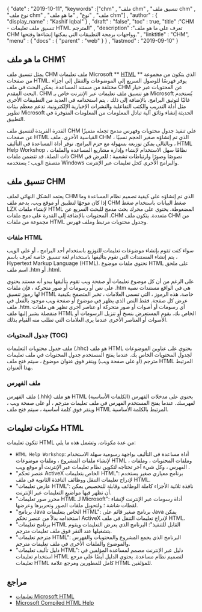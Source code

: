 {
  "date" : "2019-10-11",
  "keywords" :["chm" , "ملف chm" , "تنسيق ملف chm" , "نوع ملف chm" , "ملف" , "نوع" , "ما هو ملف chm"] ,
  "author" : {
    "display_name" : "Kashif Iqbal"
} ,
  "draft" : "false",
  "toc" : true,
  "title" :"CHM - تنسيق ملف تعليمات HTML المترجم" ,
  "description" :"تعرف على ما هو ملف CHM وواجهات برمجة التطبيقات التي يمكنها إنشاءها وفتحها." ,
  "linktitle" : "CHM",
  "menu" : {
    "docs" : {
      "parent" : "web"
}
} ,
  "lastmod" : "2019-09-10"
}

## ما هو ملف CHM؟

يمثل تنسيق ملف CHM ملف تعليمات Microsoft ** [HTML](/ar/web/html/) ** الذي يتكون من مجموعة من صفحات HTML. يوفر فهرسًا للوصول السريع إلى الموضوعات والتنقل إلى أجزاء مختلفة من مستند المساعدة. يمكن البحث في ملف CHM عن المحتويات عبر خيار البحث المقدم. CHM هو تنسيق ملف تعليمات عبر الإنترنت خاص بـ Microsoft يُستخدم غالبًا لتوثيق البرامج. بالإضافة إلى ذلك ، يتم استخدامه في العديد من التطبيقات الأخرى مثل أدلة التدريب والكتب التفاعلية والنشرات الإخبارية الإلكترونية. تدعم معظم بيئات تطوير Microsoft الحديثة إنشاء وثائق آلية تبادل المعلومات من المعلومات المتوفرة في التطبيق.

القدرة الفريدة لتنسيق ملف CHM على تنفيذ جدول محتويات وفهرس مدمج تجعله متميزًا عن صفحات HTML القياسية الأخرى. ملف CHM الذي تم إنشاؤه صغير الحجم نسبيًا ، وبالتالي يمكن توزيعه بسهولة مع حزم البرامج. توفر أداة المساعدة في التأليف ، HTML Help Workshop ، نظامًا سهل الاستخدام لإنشاء وإدارة مشاريع المساعدة والملفات ذات الصلة. قد تتضمن ملفات CHM نصوصًا وصورًا وارتباطات تشعبية ؛ للعرض في متصفح الويب ؛ يستخدمه Windows والبرامج الأخرى كحل تعليمات عبر الإنترنت.

## تنسيق ملف CHM

يعتمد الشكل النهائي لملف CHM الذي تم إنشاؤه على كيفية تصميم نظام المساعدة وما إذا كان موجهًا لتطبيق أو موقع ويب. يدعم ملف CHM ضغط البيانات باستخدام ضغط LZX لإنشاء ملفات HTML المضغوطة. يحتوي على محرك بحث مدمج للبحث السريع عن المحتويات بالإضافة إلى القدرة على دمج ملفات .CHM متعددة. يتكون ملف CHM من مجموعة من ملفات HTML وجدول محتويات مرتبط وملف فهرس.

### ملفات HTML

سواء كنت تقوم بإنشاء موضوعات تعليمات للتوزيع باستخدام أحد البرامج ، أو على الويب ، يتم إنشاء المستندات التي تقوم بتأليفها باستخدام لغة تنسيق خاصة تُعرف باسم Hypertext Markup Language (HTML). تحتوي ملفات موضوع HTML على ملحق اسم ملف .htm أو .html.

على الرغم من أن كل موضوع تعليمات أو صفحة ويب تقوم بتأليفها يبدو أنه مستند يحتوي على نص أو رسومات أو صور متحركة ، فإن ملفات .htm هي في الواقع مستندات نصية لها رموز تنسيق HTML خاصة. هذه الرموز ، التي تسمى العلامات ، تخبر المتصفح بكيفية عرض كل صفحة. فقط النص الذي يظهر في موضوع أو صفحة ويب موجود بالفعل في ملف .htm. أي رسومات أو أصوات أو صور متحركة أو عناصر أخرى تظهر هي ملفات منفصلة يشير إليها ملف HTML الخاص بك. يقوم المستعرض بنسخ أو تنزيل الرسومات أو الأصوات أو العناصر الأخرى عندما يرى العلامات التي تطلب منه القيام بذلك.

### جدول المحتويات (TOC)
ملف جدول محتويات التعليمات (.hhc) هو ملف HTML يحتوي على عناوين الموضوعات لجدول المحتويات الخاص بك. عندما يفتح المستخدم جدول المحتويات في ملف تعليمات مترجم (أو على صفحة ويب) وينقر فوق عنوان موضوع ، سيتم فتح ملف HTML المرتبط بهذا العنوان.

### ملف الفهرس
ملف الفهرس (.hhk) هو ملف HTML يحتوي على مدخلات الفهرس (الكلمات الأساسية) لفهرسك. عندما يفتح المستخدم الفهرس في ملف تعليمات مترجم ، أو على صفحة ويب ، وينقر فوق كلمة أساسية ، سيتم فتح ملف HTML المرتبط بالكلمة الأساسية.

## مكونات تعليمات HTML

تتكون تعليمات HTML من عدة مكونات. وتشمل هذه ما يلي:

* `HTML Help Workshop`: أداة مساعدة في التأليف بواجهة رسومية سهلة الاستخدام لإنشاء ملفات المشروع ، وملفات موضوعات HTML ، وملفات المحتويات ، وملفات الفهرس ، وكل شيء آخر تحتاجه لتكوين نظام تعليمات عبر الإنترنت أو موقع ويب .
* "عنصر تحكم ActiveX الخاص بتعليمات HTML": برنامج معياري صغير يستخدم لإدراج تعليمات التنقل ووظائف النافذة الثانوية في ملف HTML.
* "عارض تعليمات HTML": نافذة ثلاثية الأجزاء كاملة الوظائف وقابلة للتخصيص يمكن أن تظهر فيها مواضيع التعليمات عبر الإنترنت.
* "محرر صور تعليمات HTML لـ Microsoft": أداة رسومات عبر الإنترنت لإنشاء لقطات شاشة ؛ ولتحويل ملفات الصور وتحريرها وعرضها.
* "برنامج Java الخاص بتعليمات HTML": برنامج صغير قائم على Java يمكن استخدامه بدلاً من عنصر تحكم ActiveX لإدراج تعليمات التنقل في ملف HTML.
* "برنامج تعليمات HTML القابل للتنفيذ": البرنامج الذي يعرض التعليمات ويقوم بتشغيلها عند النقر فوق ملف تعليمات مترجم.
* "مترجم تعليمات HTML": البرنامج الذي يجمع المشروع والمحتويات والفهرس والموضوع والملفات الأخرى في ملف تعليمات مترجم.
* "دليل تأليف تعليمات HTML": دليل عبر الإنترنت مصمم لمساعدة المؤلفين في استخدام تعليمات HTML لتصميم نظام مساعدة. يحتوي الدليل أيضًا على مرجع تعليمات HTML كامل للمطورين ومرجع علامة HTML للمؤلفين.

## مراجع

* [تعليمات Microsoft HTML](https://learn.microsoft.com/en-us/previous-versions/windows/desktop/htmlhelp/microsoft-html-help-1-4-sdk)
* [Microsoft Compiled HTML Help](https://en.wikipedia.org/wiki/Microsoft_Compiled_HTML_Help)

